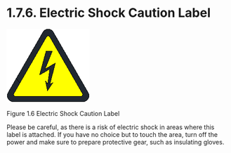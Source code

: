 ﻿# 1.7.6. Electric Shock Caution Label


![](../../_assets/그림_1.6_감전주의라벨.png  )

Figure 1.6 Electric Shock Caution Label

Please be careful, as there is a risk of electric shock in areas where this label is attached. If you have no choice but to touch the area, turn off the power and make sure to prepare protective gear, such as insulating gloves.
